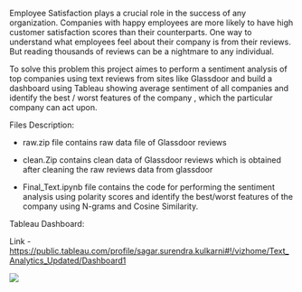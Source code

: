 
Employee Satisfaction plays a crucial role in the success of any organization. Companies with happy employees are more likely to have high customer satisfaction scores than their counterparts. One way to understand what employees feel about their company is from their reviews. But reading thousands of reviews can be a nightmare to any individual. 

To solve this problem this project aimes to perform a sentiment analysis of top companies using text reviews from sites like Glassdoor and build a dashboard using Tableau showing average sentiment of all companies and identify the best / worst features of the company , which the particular company can act upon.


Files Description:
- raw.zip file contains raw data file of Glassdoor reviews 

- clean.Zip contains clean data of Glassdoor reviews which is obtained after cleaning the raw reviews data from glassdoor

- Final_Text.ipynb file contains the code for performing the sentiment analysis using polarity scores and identify the best/worst features of the company using N-grams and Cosine Similarity.

Tableau Dashboard:

Link - https://public.tableau.com/profile/sagar.surendra.kulkarni#!/vizhome/Text_Analytics_Updated/Dashboard1

![](/Tableau%20Dashboard%20file/Dashboard%201%20(1).png)
